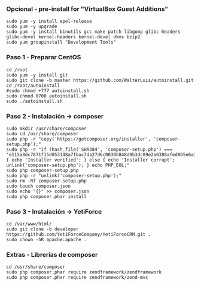 ### Opcional - pre-install for "VirtualBox Guest Additions"
    sudo yum -y install epel-release
    sudo yum -y upgrade
    sudo yum -y install binutils gcc make patch libgomp glibc-headers glibc-devel kernel-headers kernel-devel dkms bzip2
    sudo yum groupinstall "Development Tools"

### Paso 1 - Preparar CentOS
    cd /root
    sudo yum -y install git
    sudo git clone -b master https://github.com/WalterLuis/autoinstall.git
    cd /root/autoinstall
    #sudo chmod +777 autoinstall.sh
    sudo chmod 0700 autoinstall.sh
    sudo ./autoinstall.sh

### Paso 2 - Instalación -> composer
    sudo mkdir /usr/share/composer
    sudo cd /usr/share/composer
    sudo php -r "copy('https://getcomposer.org/installer', 'composer-setup.php');"
    sudo php -r "if (hash_file('SHA384', 'composer-setup.php') === 'e115a8dc7871f15d853148a7fbac7da27d6c0030b848d9b3dc09e2a0388afed865e6a3d6b3c0fad45c48e2b5fc1196ae') { echo 'Installer verified'; } else { echo 'Installer corrupt'; unlink('composer-setup.php'); } echo PHP_EOL;"
    sudo php composer-setup.php
    sudo php -r "unlink('composer-setup.php');"
    sudo rm -Rf composer-setup.php
    sudo touch composer.json
    sudo echo "{}" >> composer.json
    sudo php composer.phar install
    
### Paso 3 - Instalación -> YetiForce
    cd /var/www/html/
    sudo git clone -b developer https://github.com/YetiForceCompany/YetiForceCRM.git .
    sudo chown -hR apache:apache .
    

### Extras - Librerías de composer
    cd /usr/share/composer
    sudo php composer.phar require zendframework/zendframework
    sudo php composer.phar require zendframework/zend-mvc
